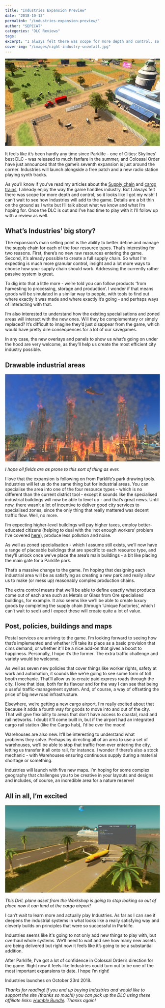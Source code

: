 ```yaml
---
title: "Industries Expansion Preview"
date: "2018-10-13"
permalink: "/industries-expansion-preview/"
author: "SEPECAT"
categories: "DLC Reviews"
tags:
excerpt: "I always felt there was scope for more depth and control, so it looks like I got my wish! I can’t wait to see how Industries will add to the game." 
cover-img: "/images/night-industry-snowfall.jpg"
---
```


![Farming specialistion](/images/farming-industry-specialisation.jpg)

It feels like it’s been hardly any time since Parklife - one of Cities: Skylines’ best DLC - was released to much fanfare in the summer, and Colossal Order have just announced that the game’s seventh expansion is just around the corner. Industries will launch alongside a free patch and a new radio station playing synth tracks.

As you’ll know if you’ve read my articles about the [Supply chain](/supply-chain-specialised-industry/) and [cargo trains](/guide-efficient-city-cargo-trains/), I already enjoy the way the game handles industry. But I always felt there was scope for more depth and control, so it looks like I got my wish! I can’t wait to see how Industries will add to the game. Details are a bit thin on the ground as I write but I’ll talk about what we know and what I’m hoping for. Once the DLC is out and I’ve had time to play with it I’ll follow up with a review as well.

## What’s Industries' big story?

The expansion’s main selling point is the ability to better define and manage the supply chain for each of the four resource types. That’s interesting for two reasons. First, there’s no new raw resources entering the game. Second, it’s already possible to create a full supply chain. So what I'm expecting is much more granular control, insight and a lot more ways to choose how your supply chain should work. Addressing the currently rather passive system is great.

To dig into that a little more - we’re told you can follow products ‘from harvesting to processing, storage and production’. I wonder if that means goods will be simulated in a similar way to people, with tools to find out where exactly it was made and where exactly it’s going - and perhaps ways of interacting with that.

I’m also interested to understand how the existing specialisations and zoned areas will interact with the new ones. Will they be complementary or simply replaced? It’s difficult to imagine they’d just disappear from the game, which would have pretty dire consequences for a lot of our savegames.

In any case, the new overlays and panels to show us what’s going on under the hood are very welcome, as they’ll help us create the most efficient city industry possible.

## Drawable industrial areas

![Oil fields fire](/images/20180908173744_1.jpg)

*I hope oil fields are as prone to this sort of thing as ever.*

I love that the expansion is following on from Parklife’s park drawing tools. Industries will let us do the same thing but for industrial areas. You can specialise the area into one of the four resource types - which is no different than the current district tool - except it sounds like the specialised industrial buildings will now be able to level up - and that’s great news. Until now, there wasn’t a lot of incentive to deliver good city services to specialised zones, since the only thing that really mattered was decent traffic flow. Well, no more.

I’m expecting higher-level buildings will pay higher taxes, employ better-educated citizens (helping to deal with the ‘not enough workers’ problem I’ve covered [here](/not-enough-workers-high-unemployment/)), produce less pollution and noise.

As well as zoned specialisation - which I assume still exists, we’ll now have a range of placeable buildings that are specific to each resource type, and they’ll unlock once we’ve place the area’s main buildings - a bit like placing the main gate for a Parklife park.

That’s a massive change to the game. I’m hoping that designing each industrial area will be as satisfying as creating a new park and really allow us to make (or mess up) reasonably complex production chains.

The extra control means that we’ll be able to define exactly what products come out of each area such as Metals or Glass from Ore specialised buildings, for example. It also seems like we’ll be able to create luxury goods by completing the supply chain (through ‘Unique Factories’, which I can’t wait to see!) and I expect these will create quite a lot of value.

## Post, policies, buildings and maps

Postal services are arriving to the game. I’m looking forward to seeing how that’s implemented and whether it’ll take its place as a basic provision that cims demand, or whether it’ll be a nice add-on that gives a boost to happiness. Personally, I hope it’s the former. The extra traffic challenge and variety would be welcome.

As well as seven new policies that cover things like worker rights, safety at work and automation, it sounds like we’re going to see some form of toll booth mechanic. That’ll allow us to create paid express roads through the city. I love that idea, both for its flavour and for the way I can see that being a useful traffic-management system. And, of course, a way of offsetting the price of big new road infrastructure.

Elsewhere, we’re getting a new cargo airport. I’m really excited about that because it adds a fourth way for goods to move into and out of the city. That will give flexibility to areas that don’t have access to coastal, road and rail networks. I doubt it’ll come built in, but if the airport had an integrated cargo rail station (like the Cargo hub), I’d be over the moon!

Warehouses are also new. It’ll be interesting to understand what problems they solve. Perhaps by directing all of an area to use a set of warehouses, we’ll be able to stop that traffic from ever entering the city, letting us transfer it all onto rail, for instance. I wonder if there’s also a stock mechanic - with Warehouses ensuring continuous supply during a material shortage or something.

Industries will launch with five new maps. I’m hoping for some complex geography that challenges you to be creative in your layouts and designs and includes, of course, an incredible area for a nature reserve!

## All in all, I’m excited

![Tourists arriving in a full plane](/images/tourist-plane-airport.jpg)

*This DHL plane asset from the Workshop is going to stop looking so out of place now it can land at the cargo airport!*

I can’t wait to learn more and actually play Industries. As far as I can see it deepens the industrial systems in what looks like a really satisfying way and cleverly builds on principles that were so successful in Parklife.

Industries seems like it's going to not only add new things to play with, but overhaul whole systems. We’ll need to wait and see how many new assets are being delivered but right now it feels like it’s going to be a substantial addition.

After Parklife, I’ve got a lot of confidence in Colossal Order’s direction for the game. Right now it feels like Industries could turn out to be one of the most important expansions to date. I hope I’m right!

Industries launches on October 23rd 2018.

*Thanks for reading! If you end up buying Industries and would like to support the site (thanks so much!) you can pick up the DLC using these affiliate links: [Humble Bundle](https://www.humblebundle.com/store/cities-skylines-industries?partner=twcb&charity=136345). Thanks again!*